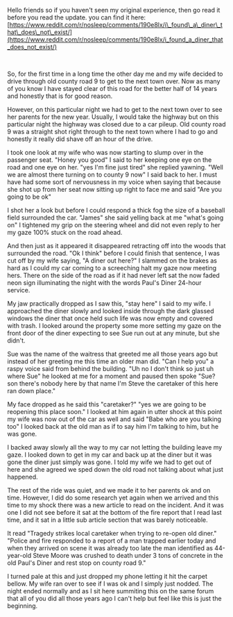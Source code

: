 Hello friends so if you haven't seen my original experience, then go read it before you read the update. you can find it here: [https://www.reddit.com/r/nosleep/comments/190e8lx/i\_found\_a\_diner\_that\_does\_not\_exist/](https://www.reddit.com/r/nosleep/comments/190e8lx/i_found_a_diner_that_does_not_exist/)

&#x200B;

So, for the first time in a long time the other day me and my wife decided to drive through old county road 9 to get to the next town over. Now as many of you know I have stayed clear of this road for the better half of 14 years and honestly that is for good reason. 

However, on this particular night we had to get to the next town over to see her parents for the new year. Usually, I would take the highway but on this particular night the highway was closed due to a car pileup. Old county road 9 was a straight shot right through to the next town where I had to go and honestly it really did shave off an hour of the drive. 

I took one look at my wife who was now starting to slump over in the passenger seat. "Honey you good" I said to her keeping one eye on the road and one eye on her. "yes I'm fine just tired" she replied yawning. "Well we are almost there turning on to county 9 now" I said back to her. I must have had some sort of nervousness in my voice when saying that because she shot up from her seat now sitting up right to face me and said "Are you going to be ok"

I shot her a look but before I could respond a thick fog the size of a baseball field surrounded the car. "James" she said yelling back at me "what's going on" I tightened my grip on the steering wheel and did not even reply to her my gaze 100% stuck on the road ahead. 

And then just as it appeared it disappeared retracting off into the woods that surrounded the road. "Ok I think" before I could finish that sentence, I was cut off by my wife saying, "A diner out here?" I slammed on the brakes as hard as I could my car coming to a screeching halt my gaze now meeting hers. There on the side of the road as if it had never left sat the now faded neon sign illuminating the night with the words Paul's Diner 24-hour service. 

My jaw practically dropped as I saw this, "stay here" I said to my wife. I approached the diner slowly and looked inside through the dark glassed windows the diner that once held such life was now empty and covered with trash. I looked around the property some more setting my gaze on the front door of the diner expecting to see Sue run out at any minute, but she didn't. 

Sue was the name of the waitress that greeted me all those years ago but instead of her greeting me this time an older man did. "Can I help you" a raspy voice said from behind the building. "Uh no I don't think so just uh where Sue" he looked at me for a moment and paused then spoke "Sue? son there's nobody here by that name I'm Steve the caretaker of this here ran down place." 

My face dropped as he said this "caretaker?" "yes we are going to be reopening this place soon." I looked at him again in utter shock at this point my wife was now out of the car as well and said "Babe who are you talking too" I looked back at the old man as if to say him I'm talking to him, but he was gone. 

I backed away slowly all the way to my car not letting the building leave my gaze. I looked down to get in my car and back up at the diner but it was gone the diner just simply was gone. I told my wife we had to get out of here and she agreed we sped down the old road not talking about what just happened. 

The rest of the ride was quiet, and we made it to her parents ok and on time. However, I did do some research yet again when we arrived and this time to my shock there was a new article to read on the incident. And it was one I did not see before it sat at the bottom of the fire report that I read last time, and it sat in a little sub article section that was barely noticeable. 

It read "Tragedy strikes local caretaker when trying to re-open old diner." "Police and fire responded to a report of a man trapped earlier today and when they arrived on scene it was already too late the man identified as 44-year-old Steve Moore was crushed to death under 3 tons of concrete in the old Paul's Diner and rest stop on county road 9."

I turned pale at this and just dropped my phone letting it hit the carpet bellow. My wife ran over to see if I was ok and I simply just nodded. The night ended normally and as I sit here summiting this on the same forum that all of you did all those years ago I can't help but feel like this is just the beginning. 
